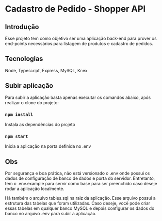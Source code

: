 # Cadastro de Pedido - Shopper API

## Introdução 

Esse projeto tem como objetivo ser uma aplicação back-end para prover os end-points necessários para listagem de produtos e cadastro de pedidos.

## Tecnologias

Node, Typescript, Express, MySQL, Knex

## Subir aplicação

Para subir a aplicação basta apenas executar os comandos abaixo, após realizar o clone do projeto:

### `npm install`
Instala as dependências do projeto

### `npm start`
Inicia a aplicação na porta definida no .env

## Obs
Por segurança e boa prática, não está versionado o .env onde possui os dados de configuração de banco de dados e porta do servidor. Entretanto, tem o .env.example para servir como base para ser preenchido caso deseje rodar a aplicação localmente.

Há também o arquivo tables.sql na raiz da aplicação. Esse arquivo possui a estrutura das tabelas que foram utilizadas. Caso deseje, você pode criar essas tabelas em qualquer banco MySQL e depois configurar os dados do banco no arquivo .env para subir a aplicação.
